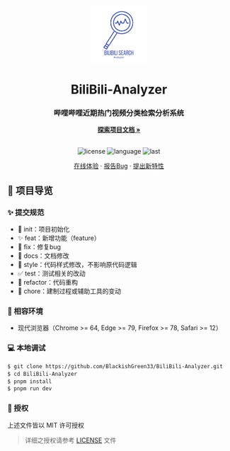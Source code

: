 <div align="center">
  <img width="130" src="https://github.com/BlackishGreen33/BiliBili-Analyzer/blob/main/public/icon.png?raw=true" alt="BiliBili-Analyzer logo">
  <h1 align="center">BiliBili-Analyzer</h1>
  <h3>哔哩哔哩近期热门视频分类检索分析系统</h3>
  <a href="https://github.com/BlackishGreen33/BiliBili-Analyzer"><strong>探索项目文档 »</strong></a>
  <br />
  <br />

![license](https://img.shields.io/github/license/BlackishGreen33/BiliBili-Analyzer)
![language](https://img.shields.io/github/languages/top/BlackishGreen33/BiliBili-Analyzer)
![last](https://img.shields.io/github/last-commit/BlackishGreen33/BiliBili-Analyzer)

<a href="https://bilibili-analyzer.vercel.app/" target="_blank">在线体验</a>
·
<a href="https://github.com/BlackishGreen33/BiliBili-Analyzer/issues">报告Bug</a>
·
<a href="https://github.com/BlackishGreen33/BiliBili-Analyzer/issues">提出新特性</a>

</div>

## 🔖 项目导览

### ✨ 提交规范

- 🎉 init：项目初始化
- ✨ feat：新增功能（feature）
- 🐞 fix：修复bug
- 📃 docs：文档修改
- 🌈 style：代码样式修改，不影响原代码逻辑
- ✅ test：测试相关的改动
- 🔨 refactor：代码重构
- 🔧 chore：建制过程或辅助工具的变动

### 🎯 相容环境

- 现代浏览器（Chrome >= 64, Edge >= 79, Firefox >= 78, Safari >= 12）

### 💻 本地调试

```bash
$ git clone https://github.com/BlackishGreen33/BiliBili-Analyzer.git
$ cd BiliBili-Analyzer
$ pnpm install
$ pnpm run dev
```

### 📝 授权

上述文件皆以 MIT 许可授权

> 详细之授权请参考 [LICENSE](LICENSE) 文件
